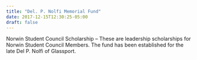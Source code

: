 ```yaml
---
title: "Del. P. Nolfi Memorial Fund"
date: 2017-12-15T12:30:25-05:00
draft: false
---
```


Norwin Student Council Scholarship – These are leadership scholarships for Norwin Student Council Members. The fund has been established for the late Del P. Nolfi of Glassport.
